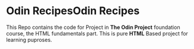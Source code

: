 # Odin RecipesOdin Recipes

This Repo contains the code for Project in **The Odin Project** foundation course, the HTML fundamentals part. This is pure **HTML** Based project for learning puproses. 

